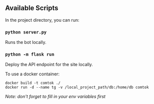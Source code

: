 ## Available Scripts

In the project directory, you can run:

### `python server.py`

Runs the bot locally.


### `python -m flask run`

Deploy the API endpoint for the site locally.  
  
  
To use a docker container:
```
docker build -t comtok ./
docker run -d --name tg -v /local_project_path/db:/home/db comtok
```
_Note: don\'t forget to fill in your env variables first_

